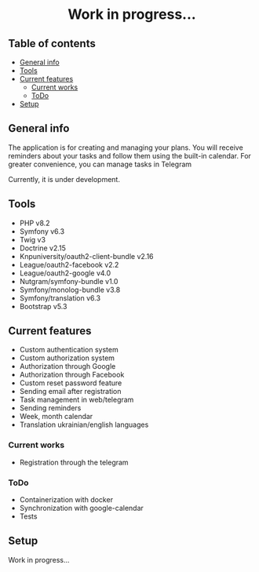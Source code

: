 <h1 align="center">Work in progress...</h1>

## Table of contents
* [General info](#general-info)
* [Tools](#tools)
* [Current features](#current-features)
    - [Current works](#current-works)
    - [ToDo](#todo)
* [Setup](#setup)

## General info
The application is for creating and managing your plans. You will receive reminders about your tasks and follow them using the built-in calendar. For greater convenience, you can manage tasks in Telegram

Currently, it is under development.
## Tools
- PHP v8.2
- Symfony v6.3
- Twig v3
- Doctrine v2.15
- Knpuniversity/oauth2-client-bundle v2.16
- League/oauth2-facebook v2.2
- League/oauth2-google v4.0
- Nutgram/symfony-bundle v1.0
- Symfony/monolog-bundle v3.8
- Symfony/translation v6.3
- Bootstrap v5.3

## Current features
- Custom authentication system
- Custom authorization system
- Authorization through Google
- Authorization through Facebook
- Custom reset password feature
- Sending email after registration
- Task management in web/telegram
- Sending reminders
- Week, month calendar
- Translation ukrainian/english languages

### Current works
- Registration through the telegram

### ToDo
- Containerization with docker
- Synchronization with google-calendar
- Tests

## Setup
Work in progress...
